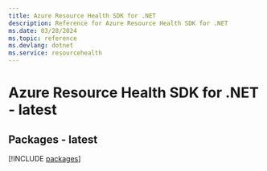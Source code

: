 ```yaml
---
title: Azure Resource Health SDK for .NET
description: Reference for Azure Resource Health SDK for .NET
ms.date: 03/28/2024
ms.topic: reference
ms.devlang: dotnet
ms.service: resourcehealth
---
```

# Azure Resource Health SDK for .NET - latest
## Packages - latest
[!INCLUDE [packages](resource-health-index.md)]